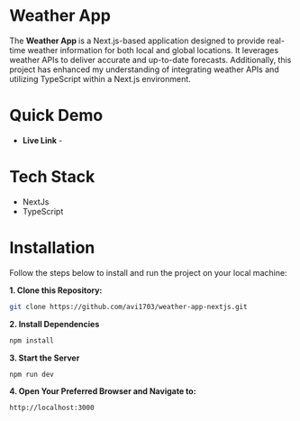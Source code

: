 # Weather App

The <b> Weather App </b> is a Next.js-based application designed to provide real-time weather information for both local and global locations. It leverages weather APIs to deliver accurate and up-to-date forecasts. Additionally, this project has enhanced my understanding of integrating weather APIs and utilizing TypeScript within a Next.js environment.

# Quick Demo
<ul>
  <li><b>Live Link </b>- </li>
</ul>

# Tech Stack
<ul>
  <li>NextJs</li>
  <li>TypeScript</li>
</ul>

# Installation

Follow the steps below to install and run the project on your local machine:

**1. Clone this Repository:**
```bash
git clone https://github.com/avi1703/weather-app-nextjs.git
```
**2. Install Dependencies**
```bash
npm install
```
**3. Start the Server**
```bash
npm run dev
```
**4. Open Your Preferred Browser and Navigate to:**
```bash
http://localhost:3000
```
